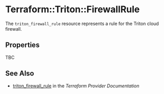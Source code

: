 # Terraform::Triton::FirewallRule

The `triton_firewall_rule` resource represents a rule for the Triton cloud firewall.

## Properties

TBC

## See Also

* [triton_firewall_rule](https://www.terraform.io/docs/providers/triton/r/firewall_rule.html) in the _Terraform Provider Documentation_